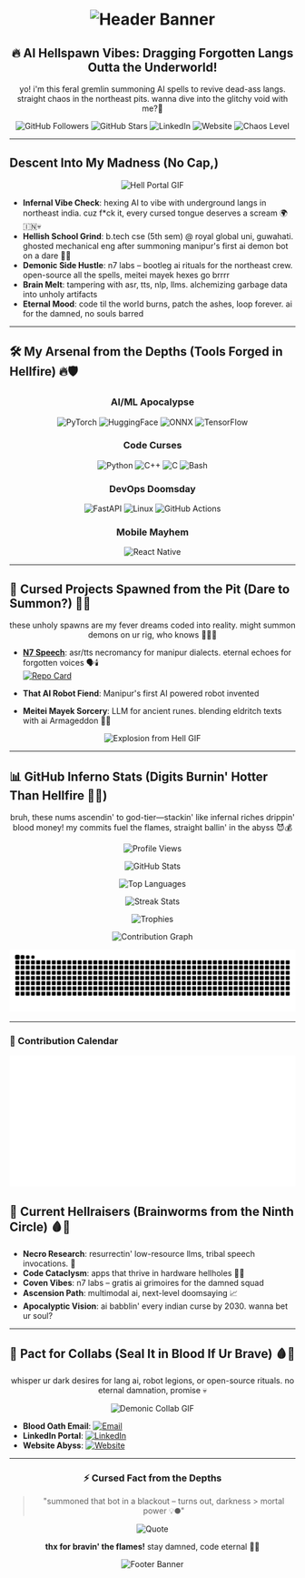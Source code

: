 <h1 align="center">
  <img src="https://capsule-render.vercel.app/api?type=waving&color=auto&height=300&section=header&text=Dayananda%20aka%20Omesh&fontSize=60&animation=twinkle&fontAlignY=38&desc=MANIPUR&descAlignY=55&descAlign=50" alt="Header Banner">
</h1>

<div align="center">
  <h2>🔥 AI Hellspawn Vibes: Dragging Forgotten Langs Outta the Underworld! </h2>
  <p>yo! i'm this feral gremlin summoning AI spells to revive dead-ass langs. straight chaos in the northeast pits. wanna dive into the glitchy void with me?🤪</p>
</div>

<div align="center">
  <img src="https://img.shields.io/github/followers/OmeshThokchom?style=for-the-badge&color=ff0000&logo=github" alt="GitHub Followers">
  <img src="https://img.shields.io/github/stars/OmeshThokchom?style=for-the-badge&color=ff4500&logo=github" alt="GitHub Stars">
  <img src="https://img.shields.io/badge/LinkedIn-Summon%20Me-blue?style=for-the-badge&logo=linkedin&color=8B0000" alt="LinkedIn">
  <img src="https://img.shields.io/badge/Website-n7labs.in-orange?style=for-the-badge&logo=firefox&color=FF8C00" alt="Website">
  <img src="https://img.shields.io/badge/Chaos%20Level-Over%209000-red?style=for-the-badge&logo=fire" alt="Chaos Level">
</div>

---
## Descent Into My Madness (No Cap,)

<div align="center">
  <img src="https://media.giphy.com/media/l0HlRnAWXxn0MhKLK/giphy.gif" alt="Hell Portal GIF" width="300"> <!-- Hell-themed GIF for chaotic vibes -->
</div>

- **Infernal Vibe Check**: hexing AI to vibe with underground langs in northeast india. cuz f*ck it, every cursed tongue deserves a scream 🌍🇮🇳💀
- **Hellish School Grind**: b.tech cse (5th sem) @ royal global uni, guwahati. ghosted mechanical eng after summoning manipur's first ai demon bot on a dare 🤖😱
- **Demonic Side Hustle**: n7 labs – bootleg ai rituals for the northeast crew. open-source all the spells, meitei mayek hexes go brrrr
- **Brain Melt**: tampering with asr, tts, nlp, llms. alchemizing garbage data into unholy artifacts
- **Eternal Mood**: code til the world burns, patch the ashes, loop forever. ai for the damned, no souls barred


---

## 🛠️ My Arsenal from the Depths (Tools Forged in Hellfire) 🔥🛡️

<div align="center">

### AI/ML Apocalypse
<img src="https://img.shields.io/badge/PyTorch-EE4C2C?style=for-the-badge&logo=pytorch&logoColor=white" alt="PyTorch">
<img src="https://img.shields.io/badge/HuggingFace-FFD21E?style=for-the-badge&logo=huggingface&logoColor=black" alt="HuggingFace">
<img src="https://img.shields.io/badge/ONNX-005CED?style=for-the-badge&logo=onnx&logoColor=white" alt="ONNX">
<img src="https://img.shields.io/badge/TensorFlow-FF6F00?style=for-the-badge&logo=tensorflow&logoColor=white" alt="TensorFlow">

### Code Curses
<img src="https://img.shields.io/badge/Python-3776AB?style=for-the-badge&logo=python&logoColor=white" alt="Python">
<img src="https://img.shields.io/badge/C++-00599C?style=for-the-badge&logo=cplusplus&logoColor=white" alt="C++">
<img src="https://img.shields.io/badge/C-555555?style=for-the-badge&logo=c&logoColor=white" alt="C">
<img src="https://img.shields.io/badge/Bash-121011?style=for-the-badge&logo=gnu-bash&logoColor=white" alt="Bash">

### DevOps Doomsday
<img src="https://img.shields.io/badge/FastAPI-009688?style=for-the-badge&logo=fastapi&logoColor=white" alt="FastAPI">
<img src="https://img.shields.io/badge/Linux-FCC624?style=for-the-badge&logo=linux&logoColor=black" alt="Linux">
<img src="https://img.shields.io/badge/GitHub_Actions-2088FF?style=for-the-badge&logo=github-actions&logoColor=white" alt="GitHub Actions">

### Mobile Mayhem
<img src="https://img.shields.io/badge/React_Native-20232A?style=for-the-badge&logo=react&logoColor=61DAFB" alt="React Native">

</div>

---
## 🌟 Cursed Projects Spawned from the Pit (Dare to Summon?) 👻💥

<div align="center">
  <p>these unholy spawns are my fever dreams coded into reality. might summon demons on ur rig, who knows 🤷‍♂️🔮</p>
</div>

- **[N7 Speech](https://github.com/OmeshThokchom/n7speech)**: asr/tts necromancy for manipur dialects. eternal echoes for forgotten voices 🗣️🕯️  
  [![Repo Card](https://github-readme-stats.vercel.app/api/pin/?username=OmeshThokchom&repo=n7speech&theme=dracula)](https://github.com/OmeshThokchom/n7speech)

- **That AI Robot Fiend**: Manipur's first AI powered robot invented

- **Meitei Mayek Sorcery**: LLM for ancient runes. blending eldritch texts with ai Armageddon 📜🌑

<div align="center">
  <img src="https://media.giphy.com/media/3o7aD2ktww0J5WVaKs/giphy.gif" alt="Explosion from Hell GIF" width="300">
</div>

---

## 📊 GitHub Inferno Stats (Digits Burnin' Hotter Than Hellfire 💸🔥)

<div align="center">
  <p>bruh, these nums ascendin' to god-tier—stackin' like infernal riches drippin' blood money! my commits fuel the flames, straight ballin' in the abyss 😈💰</p>

![Profile Views](https://komarev.com/ghpvc/?username=OmeshThokchom&label=Souls%20Consumed&color=ff0000&style=for-the-badge)

![GitHub Stats](https://github-readme-stats.vercel.app/api?username=OmeshThokchom&show_icons=true&theme=dracula&hide_border=true&include_all_commits=true&count_private=true&line_height=24)

![Top Languages](https://github-readme-stats.vercel.app/api/top-langs/?username=OmeshThokchom&theme=dracula&hide_border=true&layout=compact&langs_count=8&hide=html,css)

![Streak Stats](https://github-readme-streak-stats.herokuapp.com/?user=OmeshThokchom&theme=dracula&hide_border=true&fire=FF0000&ring=FF4500)

![Trophies](https://github-profile-trophy.vercel.app/?username=OmeshThokchom&theme=dracula&no-frame=true&margin-w=15&row=2&column=4)

![Contribution Graph](https://github-readme-activity-graph.vercel.app/graph?username=OmeshThokchom&theme=dracula&hide_border=true&area=true&custom_title=My%20Infernal%20Rampage%20🔥)

![Snake Game](https://raw.githubusercontent.com/OmeshThokchom/OmeshThokchom/output/github-contribution-grid-snake-dark.svg)

</div>

---
### 📆 Contribution Calendar

![GitHub Metrics](https://raw.githubusercontent.com/OmeshThokchom/OmeshThokchom/main/github-metrics.svg)


## 🎯 Current Hellraisers (Brainworms from the Ninth Circle) 🩸📿

- **Necro Research**: resurrectin' low-resource llms, tribal speech invocations. 🔬
- **Code Cataclysm**: apps that thrive in hardware hellholes 🥔💥
- **Coven Vibes**: n7 labs – gratis ai grimoires for the damned squad
- **Ascension Path**: multimodal ai, next-level doomsaying 📈
- **Apocalyptic Vision**: ai babblin' every indian curse by 2030. wanna bet ur soul?

---

## 🤝 Pact for Collabs (Seal It in Blood If Ur Brave) 🩸🤝

<div align="center">
  <p>whisper ur dark desires for lang ai, robot legions, or open-source rituals. no eternal damnation, promise 💀</p>
  <img src="https://media.giphy.com/media/l0MYt5jWEU0n7WQXK/giphy.gif" alt="Demonic Collab GIF" width="300">
</div>

- **Blood Oath Email**: [![Email](https://img.shields.io/badge/Email-thokchomdayananda54@gmail.com-D14836?style=for-the-badge&logo=gmail&logoColor=white)](mailto:thokchomdayananda54@gmail.com)
- **LinkedIn Portal**: [![LinkedIn](https://img.shields.io/badge/LinkedIn-0077B5?style=for-the-badge&logo=linkedin&logoColor=white)](https://linkedin.com/in/dayananda-thokchom)
- **Website Abyss**: [![Website](https://img.shields.io/badge/Website-n7labs.in-FF7139?style=for-the-badge&logo=firefox-browser&logoColor=white)](https://n7labs.in)

---

<div align="center">

### ⚡ Cursed Fact from the Depths
> "summoned that bot in a blackout – turns out, darkness > mortal power 💡🌑"

![Quote](https://quotes-github-readme.vercel.app/api?type=horizontal&theme=radical)

**thx for bravin' the flames!** stay damned, code eternal 🤟🔥

<img src="https://capsule-render.vercel.app/api?type=waving&color=gradient&height=200&section=footer&text=Escape%20the%20Abyss%20If%20You%20Can%20🚀&fontSize=40&fontAlignY=70" alt="Footer Banner">

</div>
